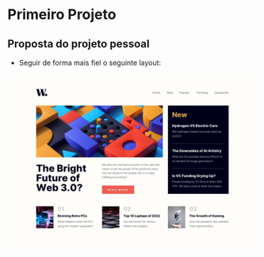 # Primeiro Projeto

## Proposta do projeto pessoal 
- Seguir de forma mais fiel o seguinte layout:

<img src="image/base.jpg">